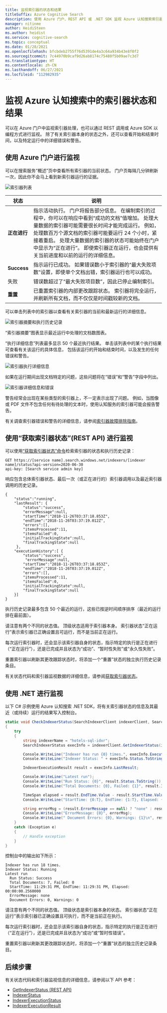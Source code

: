 ```yaml
---
title: 监视索引器的状态和结果
titleSuffix: Azure Cognitive Search
description: 使用 Azure 门户、REST API 或 .NET SDK 监视 Azure 认知搜索索引器的状态、进度和结果。
manager: nitinme
author: HeidiSteen
ms.author: heidist
ms.service: cognitive-search
ms.topic: conceptual
ms.date: 01/28/2021
ms.openlocfilehash: bfcbdeb2755f76d5391de4a3c64a934b43e8f0f2
ms.sourcegitcommit: 7c44970b9caf9d26ab8174c75480f5b09ae7c3d7
ms.translationtype: HT
ms.contentlocale: zh-CN
ms.lasthandoff: 06/27/2021
ms.locfileid: "112982935"
---
```

# <a name="monitor-indexer-status-and-results-in-azure-cognitive-search"></a>监视 Azure 认知搜索中的索引器状态和结果

可以在 Azure 门户中监视索引器处理，也可以通过 REST 调用或 Azure SDK 以编程方式进行监视。 除了有关索引器本身的状态之外，还可以查看开始和结束时间，以及特定运行中的详细错误和警告。

## <a name="monitor-using-azure-portal"></a>使用 Azure 门户进行监视

可以在搜索服务“概述”页中查看所有索引器的当前状态。 门户页每隔几分钟刷新一次，因此你不会马上看到新索引器运行的证据。

   ![索引器列表](media/search-monitor-indexers/indexers-list.png "索引器列表")

| 状态 | 说明 |
|--------|-------------|
| **正在进行** | 指示活动执行。 门户将报告部分信息。 在编制索引的过程中，你可以在响应中看到“成功的文档”值增加。 处理大量数据的索引器可能需要很长时间才能完成运行。 例如，处理数百万个源文档的索引器可能要运行 24 个小时，紧接着重启。 处理大量数据的索引器的状态可能始终在门户中显示为“正在进行”。  即使索引器正在运行，也会提供有关当前进度和以前的运行的详细信息。 |
| **Success** | 指示运行已成功。 如果错误数小于索引器的“最大失败项数”设置，即使单个文档出错，索引器运行也可以成功。  |
| 失败 | 错误数超过了“最大失败项目数”，因此已停止编制索引。 |
| **重置** | 已重置索引器的内部更改跟踪状态。 索引器将完全运行，并刷新所有文档，而不仅仅是时间戳较新的文档。 |

可以单击列表中的索引器以查看有关索引器的当前和最新运行的详细信息。

   ![索引器摘要和执行历史记录](media/search-monitor-indexers/indexer-summary.png "索引器摘要和执行历史记录")

“索引器摘要”图表显示最近运行中处理的文档数图表。 

“执行详细信息”列表最多显示 50 个最近执行结果。  单击该列表中的某个执行结果可查看有关该运行的具体信息， 包括该运行的开始和结束时间，以及发生的任何错误和警告。

   ![索引器执行详细信息](media/search-monitor-indexers/indexer-execution.png "索引器执行详细信息")

如果在运行期间出现文档特定的问题，这些问题将在“错误”和“警告”字段中列出。

   ![索引器详细信息和错误](media/search-monitor-indexers/indexer-execution-error.png "索引器详细信息和错误")

警告经常会出现在某些类型的索引器上，不一定表示出现了问题。 例如，当图像或 PDF 文件不包含任何有待处理的文本时，使用认知服务的索引器可能会报告警告。 

有关调查索引器错误和警告的详细信息，请参阅[索引器故障排除指南](search-indexer-troubleshooting.md)。

## <a name="monitor-using-get-indexer-status-rest-api"></a>使用“获取索引器状态”(REST API) 进行监视

可以使用[“获取索引器状态”命令](/rest/api/searchservice/get-indexer-status)检索索引器的状态和执行历史记录：

```http
GET https://[service name].search.windows.net/indexers/[indexer name]/status?api-version=2020-06-30
api-key: [Search service admin key]
```

响应包含总体索引器状态、最后一次（或正在进行的）索引器调用以及最近索引器调用的历史记录。

```output
{
    "status":"running",
    "lastResult": {
        "status":"success",
        "errorMessage":null,
        "startTime":"2018-11-26T03:37:18.853Z",
        "endTime":"2018-11-26T03:37:19.012Z",
        "errors":[],
        "itemsProcessed":11,
        "itemsFailed":0,
        "initialTrackingState":null,
        "finalTrackingState":null
     },
    "executionHistory":[ {
        "status":"success",
         "errorMessage":null,
        "startTime":"2018-11-26T03:37:18.853Z",
        "endTime":"2018-11-26T03:37:19.012Z",
        "errors":[],
        "itemsProcessed":11,
        "itemsFailed":0,
        "initialTrackingState":null,
        "finalTrackingState":null
    }]
}
```

执行历史记录最多包含 50 个最近的运行，这些已按逆时间顺序排序（最近的运行排在最前面）。

请注意有两个不同的状态值。 顶级状态适用于索引器本身。 索引器状态“正在运行”表示索引器已正确设置且可运行，而不是当前正在运行。 

每次运行索引器时，还会显示该索引器自身的状态，指示特定的执行是正在进行（“正在运行”），还是已完成并且状态为“成功”、“暂时性失败”或“永久性失败”。     

重置索引器以刷新其更改跟踪状态时，将添加一个“重置”状态的独立执行历史记录条目。 

有关状态代码和索引器监视数据的详细信息，请参阅[获取索引器状态](/rest/api/searchservice/get-indexer-status)。

## <a name="monitor-using-net"></a>使用 .NET 进行监视

以下 C# 示例使用 Azure 认知搜索 .NET SDK，将有关索引器状态的信息及其最近（或持续）运行的结果写入控制台。

```csharp
static void CheckIndexerStatus(SearchIndexerClient indexerClient, SearchIndexer indexer)
{
    try
    {
        string indexerName = "hotels-sql-idxr";
        SearchIndexerStatus execInfo = indexerClient.GetIndexerStatus(indexerName);

        Console.WriteLine("Indexer has run {0} times.", execInfo.ExecutionHistory.Count);
        Console.WriteLine("Indexer Status: " + execInfo.Status.ToString());

        IndexerExecutionResult result = execInfo.LastResult;

        Console.WriteLine("Latest run");
        Console.WriteLine("Run Status: {0}", result.Status.ToString());
        Console.WriteLine("Total Documents: {0}, Failed: {1}", result.ItemCount, result.FailedItemCount);

        TimeSpan elapsed = result.EndTime.Value - result.StartTime.Value;
        Console.WriteLine("StartTime: {0:T}, EndTime: {1:T}, Elapsed: {2:t}", result.StartTime.Value, result.EndTime.Value, elapsed);

        string errorMsg = (result.ErrorMessage == null) ? "none" : result.ErrorMessage;
        Console.WriteLine("ErrorMessage: {0}", errorMsg);
        Console.WriteLine(" Document Errors: {0}, Warnings: {1}\n", result.Errors.Count, result.Warnings.Count);
    }
    catch (Exception e)
    {
        // Handle exception
    }
}
```

控制台中的输出如下所示：

```output
Indexer has run 18 times.
Indexer Status: Running
Latest run
  Run Status: Success
  Total Documents: 7, Failed: 0
  StartTime: 11:29:31 PM, EndTime: 11:29:31 PM, Elapsed: 00:00:00.2560000
  ErrorMessage: none
  Document Errors: 0, Warnings: 0
```

请注意有两个不同的状态值。 顶级状态是索引器本身的状态。 索引器状态“正在运行”表示索引器已正确设置且可执行，而不是当前正在执行。

每次运行索引器时，还会显示该索引器自身的状态，指示特定的执行是正在进行（“正在运行”），还是已完成并且状态为“成功”或“暂时性错误”。 

重置索引器以刷新其更改跟踪状态时，将添加一个“重置”状态的独立历史记录条目。

## <a name="next-steps"></a>后续步骤

有关状态代码和索引器监视信息的详细信息，请参阅以下 API 参考：

* [GetIndexerStatus (REST API)](/rest/api/searchservice/get-indexer-status)
* [IndexerStatus](/dotnet/api/azure.search.documents.indexes.models.indexerstatus)
* [IndexerExecutionStatus](/dotnet/api/azure.search.documents.indexes.models.indexerexecutionstatus)
* [IndexerExecutionResult](/dotnet/api/azure.search.documents.indexes.models.indexerexecutionresult)